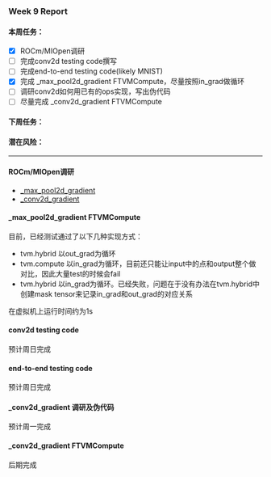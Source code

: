 ### Week 9 Report
#### 本周任务：
- [x] ROCm/MIOpen调研
- [ ] 完成conv2d testing code撰写
- [ ] 完成end-to-end testing code(likely MNIST)
- [x] 完成 \_max_pool2d_gradient FTVMCompute，尽量按照in_grad做循环
- [ ] 调研conv2d如何用已有的ops实现，写出伪代码
- [ ] 尽量完成 \_conv2d_gradient FTVMCompute

#### 下周任务：

#### 潜在风险：


-------------------------------------
#### ROCm/MIOpen调研
- [\_max_pool2d_gradient](https://shimo.im/docs/E4pBu1ZQn60bqpHJ)
- [\_conv2d_gradient](https://shimo.im/docs/e3sfCvxPWaY9J1a9)

#### \_max_pool2d_gradient FTVMCompute 
目前，已经测试通过了以下几种实现方式：
- tvm.hybrid 以out_grad为循环
- tvm.compute 以in_grad为循环，目前还只能让input中的点和output整个做对比，因此大量test的时候会fail
- tvm.hybrid 以in_grad为循环。已经失败，问题在于没有办法在tvm.hybrid中创建mask tensor来记录in_grad和out_grad的对应关系

在虚拟机上运行时间约为1s

#### conv2d testing code
预计周日完成

#### end-to-end testing code
预计周日完成

#### \_conv2d_gradient 调研及伪代码
预计周一完成

#### \_conv2d_gradient FTVMCompute
后期完成
